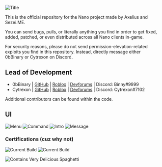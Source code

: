 ![Title](https://doy2mn9upadnk.cloudfront.net/uploads/default/original/4X/6/3/b/63b53460b386845b903025c92cfd6f69d3c3420c.png)

This is the official repository for the Nano project made by Axelius and Sezei.ME.

You can send bugs, pulls, or literally anything you find in order to get fixed, added, patched, or even distributed across all Nano clients in-game.

For security reasons, please do not send permission-elevation-related exploits you find in this repository. Instead, directly message either 0bBinary or Cytrexon on Discord.




## Lead of Development

- 0bBinary | [GitHub](https://www.github.com/Sezei) | [Roblox](https://www.roblox.com/users/253925749/profile) | [Devforums](https://devforum.roblox.com/u/0bbinary/) | Discord: Binny#9999
- Cytrexon | [GitHub](https://github.com/Cytrexon) | [Roblox](https://www.roblox.com/users/1892103295/profile) | [Devforums](https://devforum.roblox.com/u/cytronix/) | Discord: Cytrexon#7102

Additional contributors can be found within the code.

## UI

![Menu](https://doy2mn9upadnk.cloudfront.net/uploads/default/original/4X/9/1/d/91d7a608b2889fcd89685cefd009ce8af40d3e46.png)
![Command](https://doy2mn9upadnk.cloudfront.net/uploads/default/original/4X/f/7/e/f7e64a5fc5a0dd54540ca400a2cc37f18b91073d.png)
![Intro](https://doy2mn9upadnk.cloudfront.net/uploads/default/original/4X/0/7/a/07a2d9c8c244a93634836abebe8abb739fa388a0.gif)
![Message](https://doy2mn9upadnk.cloudfront.net/uploads/default/original/4X/f/d/9/fd9a324ac57f70ea6ae12d165dd3191322b27033.png)
### Certifications (cuz why not)
![Current Build](https://img.shields.io/badge/Latest%20Build-42-ff7700) 
![Current Build](https://img.shields.io/badge/Latest%20Version-BETA%20PRE2-ff7700)

![Contains Very Delicious Spaghetti](https://img.shields.io/badge/Approved%20to%20Contain-Delicious%20Spaghetti-blue)

